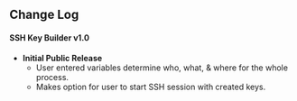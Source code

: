 ## Change Log

#### SSH Key Builder v1.0

* __Initial Public Release__
  * User entered variables determine who, what, & where for the whole process.
  * Makes option for user to start SSH session with created keys.

